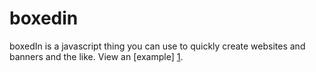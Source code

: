 boxedin
=======

boxedIn is a javascript thing you can use to quickly create websites and banners and the like. 
View an [example] [1].

[1]: tylerargo.com
